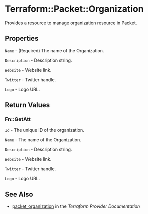 # Terraform::Packet::Organization

Provides a resource to manage organization resource in Packet.

## Properties

`Name` - (Required) The name of the Organization.

`Description` - Description string.

`Website` - Website link.

`Twitter` - Twitter handle.

`Logo` - Logo URL.


## Return Values

### Fn::GetAtt

`Id` - The unique ID of the organization.

`Name` - The name of the Organization.

`Description` - Description string.

`Website` - Website link.

`Twitter` - Twitter handle.

`Logo` - Logo URL.

## See Also

* [packet_organization](https://www.terraform.io/docs/providers/packet/r/organization.html) in the _Terraform Provider Documentation_